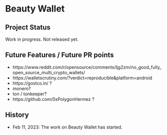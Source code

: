# Beauty Wallet

## Project Status

Work in progress. Not released yet.

## Future Features / Future PR points

<p><ul>
<li>https://www.reddit.com/r/opensource/comments/ljg2zm/no_good_fully_open_source_multi_crypto_wallets/
<li>https://walletscrutiny.com/?verdict=reproducible&platform=android
<li>https://gostco.in/ ?
<li>monero?
<li>ton / tonkeeper?
<li>https://github.com/0xPolygonHermez ?
</ul>


## History

 * Feb 11, 2023: The work on Beauty Wallet has started.
